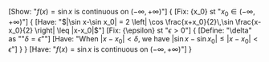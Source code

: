 [Show: "$f(x)=\sin x$ is continuous on $(-\infty,+\infty)$"]
{
    [Fix: {x_0} st "$x_0 \in (-\infty,+\infty)$"]
    {
        [Have: "$|\sin x-\sin x_0| = 2 \left| \cos \frac{x+x_0}{2}\,\sin \frac{x-x_0}{2} \right| \leq |x-x_0|$"]
        [Fix: {\epsilon} st "$\epsilon>0$"]
        {
            [Define: "\delta" as ""$\delta=\epsilon$""]
            [Have: "When $|x-x_0|<\delta$, we have $|\sin x-\sin x_0|\leq|x-x_0|<\epsilon$"]
        }
    }
    [Have: "$f(x)=\sin x$ is continuous on $(-\infty,+\infty)$"]
}